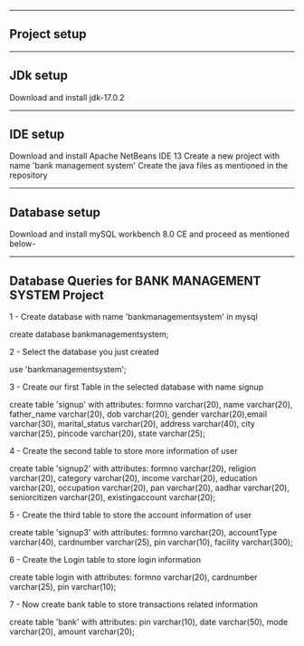 -------------
Project setup
-------------


---------
JDk setup
---------
Download and install jdk-17.0.2 


---------
IDE setup
---------
Download and install Apache NetBeans IDE 13
Create a new project with name 'bank management system'
Create the java files as mentioned in the repository

--------------
Database setup
--------------
Download and install mySQL workbench 8.0 CE  and proceed as mentioned below-


----------------------------------------------------
Database Queries for BANK MANAGEMENT SYSTEM Project
----------------------------------------------------

1 - Create database with name 'bankmanagementsystem' in mysql

create database bankmanagementsystem;

2 - Select the database you just created

use 'bankmanagementsystem';

3 - Create our first Table in the selected database with name signup

create table 'signup' with attributes:
formno varchar(20), name varchar(20), father_name varchar(20), dob varchar(20), gender varchar(20),email varchar(30),
marital_status varchar(20), address varchar(40), city varchar(25), pincode varchar(20), state varchar(25);

4 - Create the second table to store more information of user

create table 'signup2' with attributes:
formno varchar(20), religion varchar(20), category varchar(20), income varchar(20), education varchar(20),
occupation varchar(20), pan varchar(20), aadhar varchar(20), seniorcitizen varchar(20), existingaccount varchar(20);

5 - Create the third table to store the account information of user

create table 'signup3' with attributes:
formno varchar(20), accountType varchar(40), cardnumber varchar(25), pin varchar(10), facility varchar(300);

6 - Create the Login table to store login information

create table login with attributes:
formno varchar(20), cardnumber varchar(25), pin varchar(10);

7 - Now create bank table to store transactions related information 

create table 'bank' with attributes:
pin varchar(10), date varchar(50), mode varchar(20), amount varchar(20);





